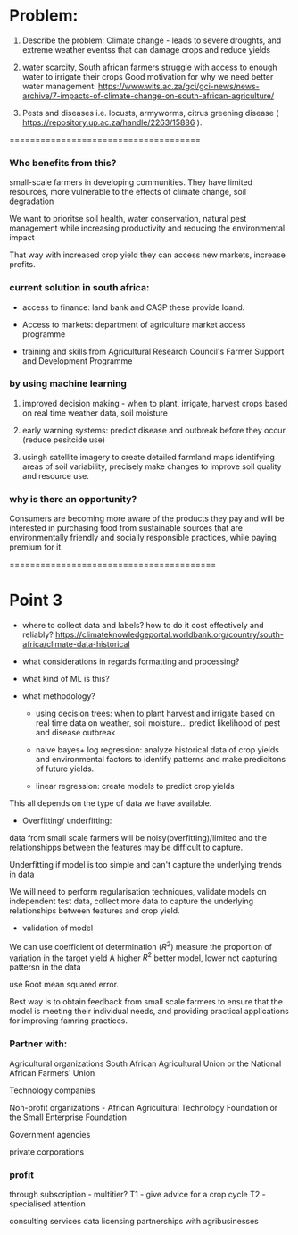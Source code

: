 # Problem:

1) Describe the problem:
Climate change - leads to severe droughts, and extreme weather eventss that can damage crops and reduce yields

2) water scarcity, South african farmers struggle with access to enough water to irrigate their crops
Good motivation for why we need better water management: https://www.wits.ac.za/gci/gci-news/news-archive/7-impacts-of-climate-change-on-south-african-agriculture/

3) Pests and diseases i.e. locusts, armyworms, citrus greening disease ( https://repository.up.ac.za/handle/2263/15886 ).

=====================================
### Who benefits from this?
small-scale farmers in developing communities. They have limited resources, more vulnerable to the effects of climate change, soil degradation


We want to prioritse soil health, water conservation, natural pest management  while increasing productivity and reducing the environmental impact

That way with increased crop yield they can access new markets, increase profits.



### current solution in south africa:
- access to finance: land bank and CASP these provide loand.

- Access to markets: department of agriculture market access programme
- training and skills from Agricultural Research Council's Farmer Support and Development Programme


### by using machine learning
1) improved decision making - when to plant, irrigate, harvest crops based on real time weather data, soil moisture

2) early warning systems: predict disease and outbreak before they occur (reduce pesitcide use)

3) usingh satellite imagery to create detailed farmland maps identifying areas of soil variability, precisely make changes to improve soil quality and resource use.

### why is there an opportunity?
Consumers are becoming more aware of the products they pay and will be interested in purchasing food from sustainable sources that are environmentally friendly and socially responsible practices, while paying premium for it. 


========================================

# Point 3
- where to collect data and labels? how to do it cost effectively and reliably?
https://climateknowledgeportal.worldbank.org/country/south-africa/climate-data-historical

- what considerations in regards formatting and processing?


- what kind of ML is this?

- what methodology?
    - using decision trees: when to plant harvest and irrigate based on real time data on weather, soil moisture... predict likelihood of pest and disease outbreak

    - naive bayes+ log regression:  analyze historical data of crop yields and environmental factors to identify patterns and make predicitons of future yields. 

    - linear regression: create models to predict crop yields 

This all depends on the type of data we have available.
- Overfitting/ underfitting:

data from small scale farmers will be noisy(overfitting)/limited and the relationshipps between the features may be difficult to capture.

Underfitting if model is too simple and can't capture the underlying trends in data

We will need to perform regularisation techniques, validate models on independent test data, collect more data to capture the underlying relationships between features and crop yield.

- validation of model

We can use coefficient of determination  ($R^2$) measure the proportion of variation in the target yield  A higher $R^2$ better model, lower not capturing pattersn in the data

use Root mean squared error.


Best way is to obtain feedback from small scale farmers to ensure that the model is meeting their individual needs, and providing practical applications for improving famring practices.

### Partner with:

Agricultural organizations
South African Agricultural Union or the National African Farmers' Union

Technology companies

Non-profit organizations - African Agricultural Technology Foundation or the Small Enterprise Foundation 

Government agencies

private corporations 


### profit 
through subscription - multitier?
T1 - give advice for a crop cycle
T2 - specialised attention

consulting services
data licensing
partnerships with agribusinesses